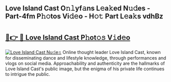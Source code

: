 ## Love Island Cast O𝚗𝚕yf𝚊ns L𝚎a𝚔ed N𝚞𝚍es - Part-4fm P𝚑𝚘tos Vi𝚍𝚎o - H𝚘𝚝 Part L𝚎a𝚔s vdhBz

# <h2><a href="http://kf6yd2.oniu.top/?m=Love+Island+Cast">🔗👉 🔴 Love Island Cast P𝚑ot𝚘𝚜 V𝚒d𝚎o</a></h2>

[![Love Island Cast Nu𝚍e𝚜](https://i.imgur.com/0qMVB7G.gif)](http://kf6yd2.oniu.top/?m=Love+Island+Cast)
Online thought leader Love Island Cast, known for disseminating dance and lifestyle knowledge, through performances and vlogs on social media. Approachability and authenticity are the hallmarks of Love Island Cast's public image, but the enigma of his private life continues to intrigue the public.  
